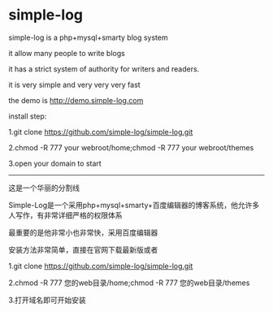 # simple-log

simple-log is a php+mysql+smarty blog system

it allow many people to write blogs

it has a strict system of authority for writers and readers.

it is very simple and very very very fast

the demo is http://demo.simple-log.com

install step:

1.git clone https://github.com/simple-log/simple-log.git

2.chmod -R 777 your webroot/home;chmod -R 777 your webroot/themes

3.open your domain to start

---------------------------------------------------------------------------------

这是一个华丽的分割线

Simple-Log是一个采用php+mysql+smarty+百度编辑器的博客系统，他允许多人写作，有非常详细严格的权限体系

最重要的是他非常小也非常快，采用百度编辑器

安装方法非常简单，直接在官网下载最新版或者

1.git clone https://github.com/simple-log/simple-log.git

2.chmod -R 777 您的web目录/home;chmod -R 777 您的web目录/themes

3.打开域名即可开始安装
